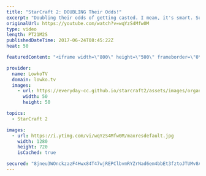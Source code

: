 ```yaml
---
title: "StarCraft 2: DOUBLING Their Odds!"
excerpt: "Doubling their odds of getting casted. I mean, it's smart. Subscribe for more videos: http://lowko.tv/youtube Spine Crawlers vs Photon Cannons: https://goo.gl/xmBPYW  A back and forth Gold League Protoss vs Zerg. In this Protoss decides to cheese his opponent, but he quickly finds out that the build"
originalUrl: https://youtube.com/watch?v=wqYzS4Mfw0M
type: video
length: PT21M2S
publishedDateTime: 2017-06-24T08:45:22Z
heat: 50

featuredContent: "<iframe width=\"800\" height=\"500\" frameborder=\"0\" src=\"https://www.youtube.com/embed/wqYzS4Mfw0M\" allow=\"accelerometer; autoplay; encrypted-media; gyroscope; picture-in-picture\" allowfullscreen></iframe>"

provider:
  name: LowkoTV
  domain: lowko.tv
  images:
    - url: https://everyday-cc.github.io/starcraft2/assets/images/organizations/lowko.tv-50x50.jpg
      width: 50
      height: 50

topics:
  - StarCraft 2

images:
  - url: https://i.ytimg.com/vi/wqYzS4Mfw0M/maxresdefault.jpg
    width: 1280
    height: 720
    isCached: true

secured: "8jneu3WOnckzazF4Hwx84T47wjREPClbvmRYZrNad6em4bbEt3fztoJTUMv8A3KEHn6LfRImx+mGAenCABKXPxex8+6FXjnbx4D5dYbZ7GfR7qsSyPXUaqNOEb8ojg7oJ1UQtfyQswerWiVHQWZxogsg60OtDyED8ntx+4nsmXpzfo8wnuEf9kQz4yBcKZ93VzEfC2lqZnB93D5BJC+/3iHsXZ3GFOhUYnwP5+n/FKqcRJ/SI5YK5lryWNj7ixuLz0+HK5yy4pP6CquYDphPhIUQdxjM/TtD80XwijwsKVX38TuyT6FSeJ0Sb/MhkdROt5TAsiPQSAO3yp5XutAmuVas7voHS/IzbGdhHITMXcRrIKqab7ONP6tmu67xz41Up2qMSxiUrjpO7x5GuiqJIO0mrqJCYPBoS2SjZxsaz80=;HlOr5vvkwNZFU2WkXXVwPg=="
---
```


